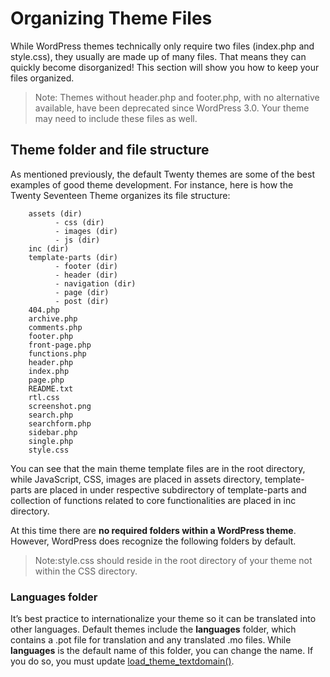 # Organizing Theme Files

While WordPress themes technically only require two files (index.php and style.css), they usually are made up of many files. That means they can quickly become disorganized! This section will show you how to keep your files organized.

> Note: Themes without header.php and footer.php, with no alternative available, have been deprecated since WordPress 3.0. Your theme may need to include these files as well.

## Theme folder and file structure

As mentioned previously, the default Twenty themes are some of the best examples of good theme development. For instance, here is how the Twenty Seventeen Theme organizes its file structure:

        assets (dir)
              - css (dir)
              - images (dir)
              - js (dir)
        inc (dir)
        template-parts (dir)
              - footer (dir)
              - header (dir)
              - navigation (dir)
              - page (dir)
              - post (dir)
        404.php
        archive.php
        comments.php
        footer.php
        front-page.php
        functions.php
        header.php
        index.php
        page.php
        README.txt
        rtl.css
        screenshot.png
        search.php
        searchform.php
        sidebar.php
        single.php
        style.css

You can see that the main theme template files are in the root directory, while JavaScript, CSS, images are placed in assets directory, template-parts are placed in under respective subdirectory of template-parts and collection of  functions related to core functionalities are placed in inc directory.

At this time there are **no required folders within a WordPress theme**. However, WordPress does recognize the following folders by default.

> Note:style.css should reside in the root directory of your theme not within the CSS directory.


### Languages folder

It’s best practice to internationalize your theme so it can be translated into other languages. Default themes include the **languages** folder, which contains a .pot file for translation and any translated .mo files. While **languages** is the default name of this folder, you can change the name. If you do so, you must update [load_theme_textdomain()](https://developer.wordpress.org/reference/functions/load_theme_textdomain/).
